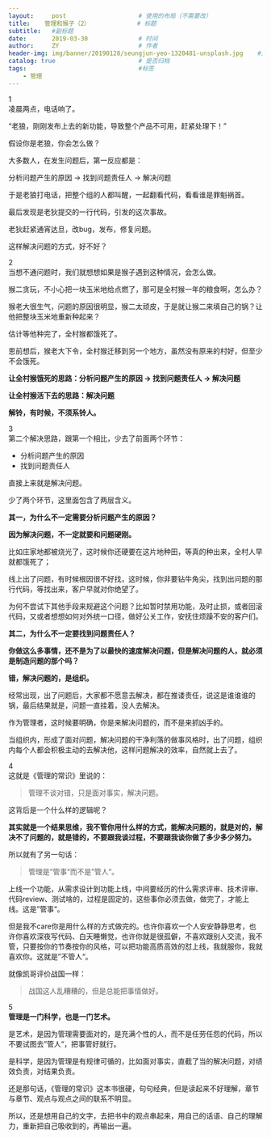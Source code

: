 ```yaml
---
layout:     post                    # 使用的布局（不需要改）
title:    管理和猴子（2）             # 标题 
subtitle:   #副标题
date:       2019-03-30              # 时间
author:     ZY                      # 作者
header-img: img/banner/20190128/seungjun-yeo-1320481-unsplash.jpg    #这篇文章标题背景图片
catalog: true                       # 是否归档
tags:                               #标签
    - 管理
---
```

1  
凌晨两点，电话响了。  

“老狼，刚刚发布上去的新功能，导致整个产品不可用，赶紧处理下！”  

假设你是老狼，你会怎么做？  

大多数人，在发生问题后，第一反应都是：  

分析问题产生的原因 -> 找到问题责任人 -> 解决问题  

于是老狼打电话，把整个组的人都叫醒，一起翻看代码，看看谁是罪魁祸首。  

最后发现是老狄提交的一行代码，引发的这次事故。  

老狄赶紧通宵达旦，改bug，发布，修复问题。  

这样解决问题的方式，好不好？  

2  
当想不通问题时，我们就想想如果是猴子遇到这种情况，会怎么做。  

猴二贪玩，不小心把一块玉米地给点燃了，那可是全村猴一年的粮食啊，怎么办？  

猴老大很生气，问题的原因很明显，猴二太顽皮，于是就让猴二来填自己的锅？让他把整块玉米地重新种起来？  

估计等他种完了，全村猴都饿死了。  

思前想后，猴老大下令，全村猴迁移到另一个地方，虽然没有原来的村好，但至少不会饿死。  

**让全村猴饿死的思路：分析问题产生的原因 -> 找到问题责任人 -> 解决问题**  

**让全村猴活下去的思路：解决问题**  

**解铃，有时候，不须系铃人。**

3  
第二个解决思路，跟第一个相比，少去了前面两个环节：

- 分析问题产生的原因
- 找到问题责任人

直接上来就是解决问题。  

少了两个环节，这里面包含了两层含义。  

**其一，为什么不一定需要分析问题产生的原因？**  

**因为解决问题，不一定就要和问题硬刚。**

比如庄家地都被烧光了，这时候你还硬要在这片地种田，等真的种出来，全村人早就都饿死了；

线上出了问题，有时候根因很不好找，这时候，你非要钻牛角尖，找到出问题的那行代码，等找出来，客户早就对你绝望了。

为何不尝试下其他手段来规避这个问题？比如暂时禁用功能，及时止损，或者回滚代码，又或者想想如何对外统一口径，做好公关工作，安抚住烦躁不安的客户们。  

**其二，为什么不一定要找到问题责任人？**  

**你做这么多事情，还不是为了以最快的速度解决问题，但是解决问题的人，就必须是制造问题的那个吗？**  

**错，解决问题的，是组织。**  

经常出现，出了问题后，大家都不愿意去解决，都在推诿责任，说这是谁谁谁的锅，最后结果就是，问题一直挂着，没人去解决。  

作为管理者，这时候要明确，你是来解决问题的，而不是来抓凶手的。  

当组织内，形成了面对问题，解决问题的干净利落的做事风格时，出了问题，组织内每个人都会积极主动的去解决他，这样问题解决的效率，自然就上去了。  

4  
这就是《管理的常识》里说的：  

> 管理不谈对错，只是面对事实，解决问题。  

这背后是一个什么样的逻辑呢？  

**其实就是一个结果思维，我不管你用什么样的方式，能解决问题的，就是对的，解决不了问题的，就是错的，不要跟我谈过程，不要跟我谈你做了多少多少努力。**  

所以就有了另一句话：  

> 管理是“管事“而不是”管人“。

上线一个功能，从需求设计到功能上线，中间要经历的什么需求评审、技术评审、代码review、测试啥的，过程是固定的，这些事你必须去做，做完了，才能上线。这是”管事“。  

但是我不care你是用什么样的方式做完的。也许你喜欢一个人安安静静思考，也许你喜欢深夜写代码、白天睡懒觉，也许你就是很孤僻，不喜欢跟别人交流，我不管，只要按你的节奏按你的风格，可以把功能高质高效的怼上线，我就服你，我就喜欢你。这就是”不管人“。

就像凯哥评价战国一样：

> 战国这人乱糟糟的，但是总能把事情做好。

5  
**管理是一门科学，也是一门艺术。**

是艺术，是因为管理需要面对的，是充满个性的人，而不是任劳任怨的代码，所以不要试图去”管人“，把事管好就行。

是科学，是因为管理是有规律可循的，比如面对事实，直截了当的解决问题，对绩效负责，对结果负责。

还是那句话，《管理的常识》这本书很硬，句句经典，但是读起来不好理解，章节与章节、观点与观点之间的联系不明显。

所以，还是想用自己的文字，去把书中的观点串起来，用自己的话语、自己的理解力，重新把自己吸收到的，再输出一遍。

















